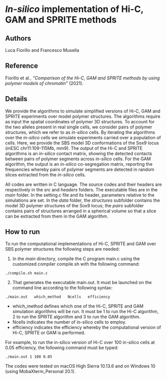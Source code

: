 # *In-silico* implementation of Hi-C, GAM and SPRITE methods
## Authors
Luca Fiorillo and Francesco Musella
## Reference
Fiorillo et al., *“Comparison of the Hi-C, GAM and SPRITE methods by using polymer models of chromatin”* (2021).
## Details
We provide the algorithms to simulate simplified versions of Hi-C, GAM and SPRITE experiments over model polymer structures. The algorithms require as input the spatial coordinates of polymer 3D structures. To account for the two alleles present in real single cells, we consider pairs of polymer structures, which we refer to as *in-silico* cells. By iterating the algorithms over the *in-silico* cells we simulate experiments carried over a population of cells. Here, we provide the SBS model 3D conformations of the Sox9 locus (mESC chr11:109-115Mb, mm9). The output of the Hi-C and SPRITE algorithms is an *in-silico* contact matrix, showing the detected contacts between pairs of polymer segments across *in-silico* cells. For the GAM algorithm, the output is an *in-silico* co-segregation matrix, reporting the frequencies whereby pairs of polymer segments are detected in random slices extracted from the *in-silico* cells. 

All codes are written in C language. The source codes and their headers are respectively in the *src* and *headers* folders. The executable files are in the *main* folder. In the setting.c file and its header, parameters relative to the simulations are set. In the *data* folder, the *structures* subfolder contains the model 3D polymer structures of the Sox9 locus; the *pairs* subfolder contains pairs of structures arranged in a spherical volume so that a slice can be extracted from them in the GAM algorithm. 
## How to run
To run the computational implementations of Hi-C, SPRITE and GAM over SBS polymer structures the following steps are needed:
1. In the *main* directory, compile the C program main.c using the customized compiler compile.sh with the following command:
```
./compile.sh main.c
```
2. That generates the executable main.out. It must be launched on the command line according to the following syntax:
```
./main.out   which_method   Ncells   efficiency
```
  -	which_method defines which one of the Hi-C, SPRITE and GAM simulation algorithms will be run. It must be 1 to run the Hi-C algorithm, 2 to run the SPRITE algorithm and 3 to run the GAM algorithm. 
  -	Ncells indicates the number of in-silico cells to employ.
  -	efficiency indicates the efficiency whereby the computational version of Hi-C, SPRITE or GAM is performed.

For example, to run the in-silico version of Hi-C over 100 in-silico cells at 0.05 efficiency, the following command must be typed:
```
./main.out 1 100 0.05
```
The codes were tested on macOS High Sierra 10.13.6 and on Windows 10 (using MobaXterm_Personal 20.1). 
